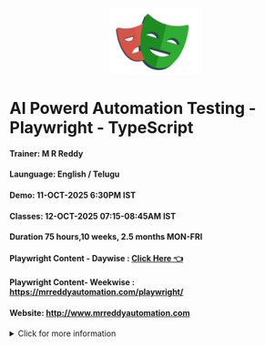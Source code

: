 <div align="center">
  <img src="rrplaywrigh.PNG" alt="Project Screenshot">
</div>


# AI Powerd Automation Testing - Playwright - TypeScript
#### Trainer: M R Reddy
#### Launguage: English / Telugu
#### Demo: 11-OCT-2025 6:30PM IST
#### Classes: 12-OCT-2025 07:15-08:45AM IST
#### Duration 75 hours,10 weeks, 2.5 months MON-FRI
#### Playwright Content - Daywise : **[Click Here 👈 ](profile/content.md)**
#### Playwright Content- Weekwise :  https://mrreddyautomation.com/playwright/

#### Website: http://www.mrreddyautomation.com


<!-- 
<p align="center">
  <img width="48%" src="https://github-readme-stats.vercel.app/api?username=eddiejaoude&show_icons=true&theme=tokyonight" />
  <img width="48%" src="https://github-readme-streak-stats.herokuapp.com/?user=eddiejaoude&theme=tokyonight" />
</p> -->

<details>
  <summary>Click for more information</summary>
  This is more description 
</details>